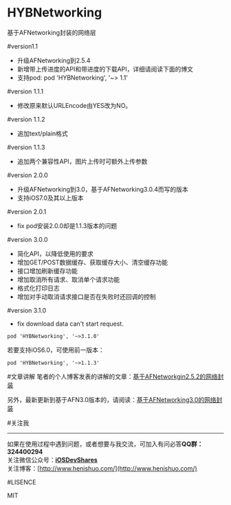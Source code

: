 # HYBNetworking
基于AFNetworking封装的网络层

#version1.1

* 升级AFNetworking到2.5.4
* 新增带上传进度的API和带进度的下载API，详细请阅读下面的博文
* 支持pod:    pod 'HYBNetworking', '~> 1.1'

#version 1.1.1

* 修改原来默认URLEncode由YES改为NO。

#version 1.1.2

* 追加text/plain格式

#version 1.1.3

* 追加两个兼容性API，图片上传时可额外上传参数

#version 2.0.0

* 升级AFNetworking到3.0，基于AFNetworking3.0.4而写的版本
* 支持iOS7.0及其以上版本

#version 2.0.1

* fix pod安装2.0.0却是1.1.3版本的问题

#version 3.0.0

* 简化API，以降低使用的要求
* 增加GET/POST数据缓存、获取缓存大小、清空缓存功能
* 接口增加刷新缓存功能
* 增加取消所有请求、取消单个请求功能
* 格式化打印日志
* 增加对手动取消请求接口是否在失败时还回调的控制

#version 3.1.0

* fix download data can't start request.

```
pod 'HYBNetworking', '~>3.1.0'
```

若要支持iOS6.0，可使用前一版本：

```
pod 'HYBNetworking', '~>1.1.3'
```

#文章讲解
笔者的个人博客发表的讲解的文章：[基于AFNetworkgin2.5.2的网络封装](http://www.henishuo.com/base-on-afnetworking-wrapper/)

另外，最新更新到基于AFN3.0版本的，请阅读：[基于AFNetworking3.0的网络封装](http://www.henishuo.com/base-on-afnetworking3-0-wrapper/)

#关注我

---
如果在使用过程中遇到问题，或者想要与我交流，可加入有问必答**QQ群：324400294**<br>
关注微信公众号：[**iOSDevShares**]()<br>
关注博客：[http://www.henishuo.com/](http://www.henishuo.com/)


#LISENCE

MIT
